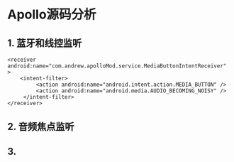# Apollo源码分析  

## 1. 蓝牙和线控监听 
```
<receiver android:name="com.andrew.apolloMod.service.MediaButtonIntentReceiver" >
    <intent-filter>
         <action android:name="android.intent.action.MEDIA_BUTTON" />
         <action android:name="android.media.AUDIO_BECOMING_NOISY" />
     </intent-filter>
</receiver>
``` 

## 2. 音频焦点监听 

## 3. 